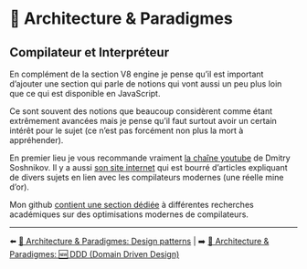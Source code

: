 # 🌇 Architecture & Paradigmes

## Compilateur et Interpréteur

En complément de la section V8 engine je pense qu’il est important d’ajouter une section qui parle de notions qui vont aussi un peu plus loin que ce qui est disponible en JavaScript.

Ce sont souvent des notions que beaucoup considèrent comme étant extrêmement avancées mais je pense qu’il faut surtout avoir un certain intérêt pour le sujet (ce n’est pas forcément non plus la mort à appréhender).

En premier lieu je vous recommande vraiment [la chaîne youtube](https://www.youtube.com/channel/UC15UOu9F157NAXGL9dHc4TQ) de Dmitry Soshnikov. Il y a aussi [son site internet](http://dmitrysoshnikov.com/) qui est bourré d’articles expliquant de divers sujets en lien avec les compilateurs modernes (une réelle mine d’or).

Mon github [contient une section dédiée](https://github.com/fraxken/VM-Resources#papers-and-academic-research) à différentes recherches académiques sur des optimisations modernes de compilateurs.

---

⬅️ [🌇 Architecture & Paradigmes: Design patterns](./6-designpatterns.md) |
➡️ [🌇 Architecture & Paradigmes: 🆕 DDD (Domain Driven Design)](./8-ddd.md)
